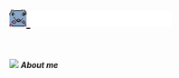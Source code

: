 <h1>
  <a href="https://github.com/PublicEnemy15/ForoRata"> 
    <img src="https://github.com/PublicEnemy15/ForoRata/blob/main/src/assets/imagenes/ratas/SmallRat.webp?raw=true" width="30"> 
    <img src="https://github.com/PublicEnemy15/ForoRata/blob/main/src/assets/imagenes/ReadMe/ForoRata.webp?raw=true" width="250"> 
  </a>
</h1>

<br>

<img src = "https://github.com/7oSkaaa/7oSkaaa/blob/main/Images/about_me.gif?raw=true" width = 35>&nbsp;***About me***


